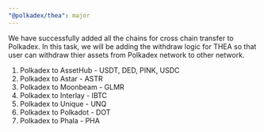 ```yaml
---
"@polkadex/thea": major
---
```


We have successfully added all the chains for cross chain transfer to Polkadex. In this task, we will be adding the withdraw logic for THEA so that user can withdraw thier assets from Polkadex network to other network.

1. Polkadex to AssetHub - USDT, DED, PINK, USDC
2. Polkadex to Astar - ASTR
3. Polkadex to Moonbeam - GLMR
4. Polkadex to Interlay - IBTC
5. Polkadex to Unique - UNQ
6. Polkadex to Polkadot - DOT
7. Polkadex to Phala - PHA